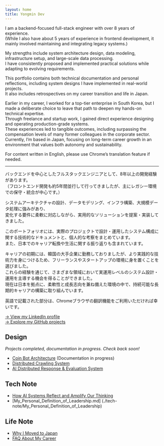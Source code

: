```yaml
---
layout: home
title: Yongmin Dev
---
```


I am a backend-focused full-stack engineer with over 8 years of experience.  
(While I also have about 5 years of experience in frontend development, it mainly involved maintaining and integrating legacy systems.)

My strengths include system architecture design, data modeling, infrastructure setup, and large-scale data processing.  
I have consistently proposed and implemented practical solutions while adapting to evolving requirements.

This portfolio contains both technical documentation and personal reflections, including system designs I have implemented in real-world projects.  
It also includes retrospectives on my career transition and life in Japan.

Earlier in my career, I worked for a top-tier enterprise in South Korea, but I made a deliberate choice to leave that path to deepen my hands-on technical expertise.  
Through freelance and startup work, I gained direct experience designing and operating production-grade systems.  
These experiences led to tangible outcomes, including surpassing the compensation levels of many former colleagues in the corporate sector.  
Currently, I’m based in Japan, focusing on long-term career growth in an environment that values both autonomy and sustainability.

For content written in English, please use Chrome’s translation feature if needed.


---
バックエンドを中心としたフルスタックエンジニアとして、8年以上の開発経験があります。  
（フロントエンド開発も約5年間並行して行ってきましたが、主にレガシー環境での保守・統合が中心です。）

システムアーキテクチャの設計、データモデリング、インフラ構築、大規模データ処理に強みがあり、  
変化する要件に柔軟に対応しながら、実用的なソリューションを提案・実装してきました。

このポートフォリオには、実際のプロジェクトで設計・運用したシステム構成に関する技術的なドキュメントと、個人的な考察をまとめています。  
また、日本でのキャリア転換や生活に関する振り返りも含まれています。

キャリアの初期には、韓国の大手企業に勤務しておりましたが、より実践的な技術力を身につけるため、フリーランスやスタートアップの環境に身を置くことを選びました。  
これらの経験を通じて、さまざまな領域において実運用レベルのシステム設計・運用を主導する機会を得ることができました。  
現在は日本を拠点に、柔軟性と成長志向を兼ね備えた環境の中で、持続可能な長期的キャリアの構築に取り組んでいます。

英語で記載された部分は、Chromeブラウザの翻訳機能をご利用いただければ幸いです。



[→ View my LinkedIn profile](https://www.linkedin.com/in/yongmin-park-7156181a0/)  
[→ Explore my GitHub projects](https://github.com/pym505)

## Design
*Projects completed, documentation in progress. Check back soon!*
- [Coin Bot Architecture](./design/coin-bot) (Documentation in progress)
- [Distributed Crawling System](./design/decentralized-crawling) 
- [AI Distributed Response & Evaluation System](./design/ai-evaluation-system)

## Tech Note
- [How AI Systems Reflect and Amplify Our Thinking](./tech-note/AI_Amplification_Ideological_Reinforcement)
- [My_Personal_Definition_of_Leadership.md] (./tech-note/My_Personal_Definition_of_Leadership)   
## Life Note
- [Why I Moved to Japan](./life-note/Why-I-Moved-to-Japan)
- [FAQ About My Career](./life-note/FAQ-About-My-Career)

